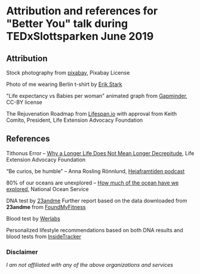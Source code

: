 # Attribution and references for "Better You" talk during TEDxSlottsparken June 2019

## Attribution

Stock photography from [pixabay](https://pixabay.com/service/license/), Pixabay License

Photo of me wearing Berlin t-shirt by [Erik Stark](https://www.eriksbilder.com)

"Life expectancy vs Babies per woman" animated graph from [Gapminder](https://www.gapminder.org/tools/#$state$marker$axis_x$which=children_per_woman_total_fertility&domainMin:null&domainMax:null&zoomedMin:null&zoomedMax:null&scaleType=linear&spaceRef:null;;;&chart-type=bubbles), CC-BY license

The Rejuvenation Roadmap from [Lifespan.io](https://www.lifespan.io/the-rejuvenation-roadmap/) with approval from Keith Comito, President, Life Extension Advocacy Foundation


## References

Tithonus Error – [Why a Longer Life Does Not Mean Longer Decrepitude](https://www.leafscience.org/why-a-longer-life-does-not-mean-longer-decrepitude/), Life Extension Advocacy Foundation

“Be curios, be humble” – Anna Rosling Rönnlund, [Hejaframtiden podcast](http://hejaframtiden.se/heja-framtiden-podcast-60-anna-rosling-ronnlund/)

80% of our oceans are unexplored – [How much of the ocean have we explored](https://oceanservice.noaa.gov/facts/exploration.html), National Ocean Service

DNA test by [23andme](https://www.23andme.com/en-eu/)
Further report based on the data downloaded from **23andme** from [FoundMyFitness](https://www.foundmyfitness.com/genetics)

Blood test by [Werlabs](https://werlabs.se/)

Personalized lifestyle recommendations based on both DNA results and blood tests from [InsideTracker](https://www.insidetracker.com/)

### Disclaimer

*I am not affiliated with any of the above organizations and services*
